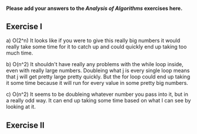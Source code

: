 #### Please add your answers to the ***Analysis of  Algorithms*** exercises here.

## Exercise I

a) O(2^n)
It looks like if you were to give this really big numbers it would really take some time for it to catch up and could quickly end up taking too much time.

b) O(n^2)
It shouldn't have really any problems with the while loop inside, even with really large numbers. Doubleing what j is every single loop means that j will get pretty large pretty quickly. But the for loop could end up taking it some time because it will run for every value in some pretty big numbers. 

c) O(n^2)
It seems to be doubleing whatever number you pass into it, but in a really odd way. It can end up taking some time based on what I can see by looking at it.

## Exercise II


